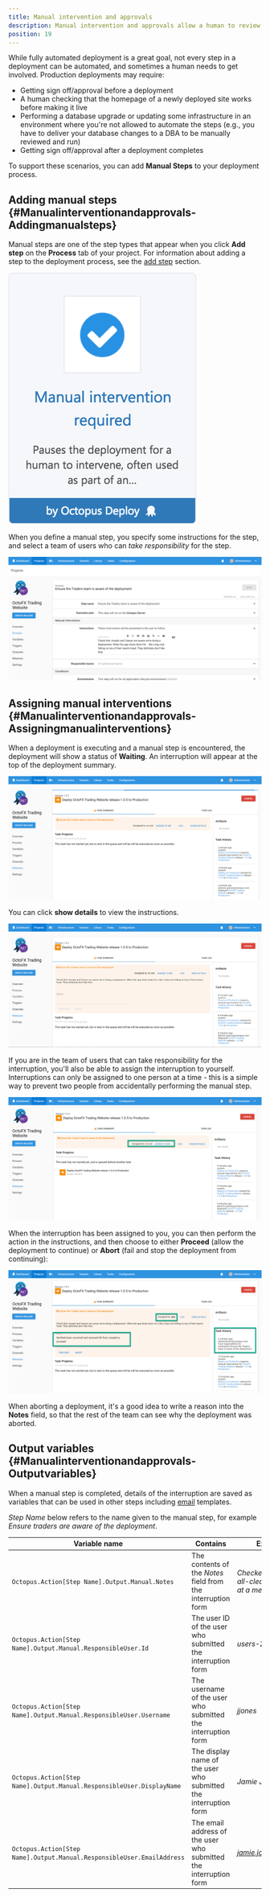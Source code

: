 ```yaml
---
title: Manual intervention and approvals
description: Manual intervention and approvals allow a human to review, approve or sign off on deployments.
position: 19
---
```


While fully automated deployment is a great goal, not every step in a deployment can be automated, and sometimes a human needs to get involved. Production deployments may require:

- Getting sign off/approval before a deployment
- A human checking that the homepage of a newly deployed site works before making it live
- Performing a database upgrade or updating some infrastructure in an environment where you're not allowed to automate the steps (e.g., you have to deliver your database changes to a DBA to be manually reviewed and run)
- Getting sign off/approval after a deployment completes

To support these scenarios, you can add **Manual Steps** to your deployment process.

## Adding manual steps {#Manualinterventionandapprovals-Addingmanualsteps}

Manual steps are one of the step types that appear when you click **Add step** on the **Process** tab of your project. For information about adding a step to the deployment process, see the [add step](/docs/deploying-applications/adding-steps.md) section.

![](/docs/images/5671696/5865911.png "width=170")

When you define a manual step, you specify some instructions for the step, and select a team of users who can *take responsibility* for the step.

![](/docs/images/3048086/3277690.png "width=500")

## Assigning manual interventions {#Manualinterventionandapprovals-Assigningmanualinterventions}

When a deployment is executing and a manual step is encountered, the deployment will show a status of **Waiting**. An interruption will appear at the top of the deployment summary.

![](/docs/images/3048086/3277689.png "width=500")

You can click **show details** to view the instructions.

![](/docs/images/3048086/3277688.png "width=500")

If you are in the team of users that can take responsibility for the interruption, you'll also be able to assign the interruption to yourself. Interruptions can only be assigned to one person at a time - this is a simple way to prevent two people from accidentally performing the manual step.

![](/docs/images/3048086/3277687.png "width=500")

When the interruption has been assigned to you, you can then perform the action in the instructions, and then choose to either **Proceed** (allow the deployment to continue) or **Abort** (fail and stop the deployment from continuing):

![](/docs/images/3048086/3277686.png "width=500")

When aborting a deployment, it's a good idea to write a reason into the **Notes** field, so that the rest of the team can see why the deployment was aborted.

## Output variables {#Manualinterventionandapprovals-Outputvariables}

When a manual step is completed, details of the interruption are saved as variables that can be used in other steps including [email](/docs/deploying-applications/email-notifications.md) templates.

*Step Name* below refers to the name given to the manual step, for example *Ensure traders are aware of the deployment*.

| Variable name | Contains | Example value |
| --- | --- | --- |
| `Octopus.Action[Step Name].Output.Manual.Notes` | The contents of the *Notes* field from the interruption form | *Checked with Rick, got the all-clear; Michelle is out at a meeting.* |
| `Octopus.Action[Step Name].Output.Manual.ResponsibleUser.Id` | The user ID of the user who submitted the interruption form | *users-237* |
| `Octopus.Action[Step Name].Output.Manual.ResponsibleUser.Username` | The username of the user who submitted the interruption form | *jjones* |
| `Octopus.Action[Step Name].Output.Manual.ResponsibleUser.DisplayName` | The display name of the user who submitted the interruption form | *Jamie Jones* |
| `Octopus.Action[Step Name].Output.Manual.ResponsibleUser.EmailAddress` | The email address of the user who submitted the interruption form | *jamie.jones@example.com* |
